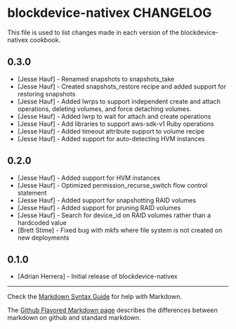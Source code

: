 blockdevice-nativex CHANGELOG
=============================

This file is used to list changes made in each version of the blockdevice-nativex cookbook.

0.3.0
-----
- [Jesse Hauf] - Renamed snapshots to snapshots_take
- [Jesse Hauf] - Created snapshots_restore recipe and added support for restoring snapshots
- [Jesse Hauf] - Added lwrps to support independent create and attach operations, deleting volumes, and force
detaching volumes.
- [Jesse Hauf] - Added lwrp to wait for attach and create operations
- [Jesse Hauf] - Add libraries to support aws-sdk-v1 Ruby operations
- [Jesse Hauf] - Added timeout attribute support to volume recipe
- [Jesse Hauf] - Added support for auto-detecting HVM instances

0.2.0
-----
- [Jesse Hauf] - Added support for HVM instances
- [Jesse Hauf] - Optimized permission_recurse_switch flow control statement
- [Jesse Hauf] - Added support for snapshotting RAID volumes
- [Jesse Hauf] - Added support for pruning RAID volumes
- [Jesse Hauf] - Search for device_id on RAID volumes rather than a hardcoded value
- [Brett Stime] - Fixed bug with mkfs where file system is not created on new deployments

0.1.0
-----
- [Adrian Herrera] - Initial release of blockdevice-nativex

- - -
Check the [Markdown Syntax Guide](http://daringfireball.net/projects/markdown/syntax) for help with Markdown.

The [Github Flavored Markdown page](http://github.github.com/github-flavored-markdown/) describes the differences between markdown on github and standard markdown.
